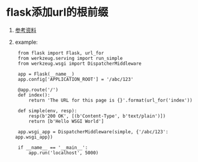 flask添加url的根前缀  
=  

1. [参考资料](https://stackoverflow.com/questions/18967441/add-a-prefix-to-all-flask-routes)

2. example:

        from flask import Flask, url_for
        from werkzeug.serving import run_simple
        from werkzeug.wsgi import DispatcherMiddleware

        app = Flask(__name__)
        app.config['APPLICATION_ROOT'] = '/abc/123'

        @app.route('/')
        def index():
            return 'The URL for this page is {}'.format(url_for('index'))

        def simple(env, resp):
            resp(b'200 OK', [(b'Content-Type', b'text/plain')])
            return [b'Hello WSGI World']

        app.wsgi_app = DispatcherMiddleware(simple, {'/abc/123': app.wsgi_app})

        if __name__ == '__main__':
            app.run('localhost', 5000)